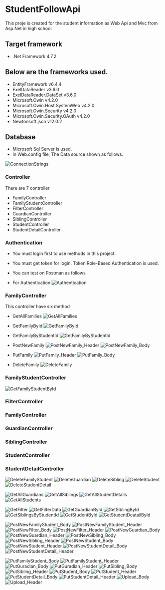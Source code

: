 # StudentFollowApi
This proje is created for the student information as Web Api and Mvc from Asp.Net in high school 

## Target framework
* .Net Framework 4.7.2

## Below are the frameworks used.
* EntityFramework v6.4.4
* ExelDataReader  v3.6.0
* ExelDataReader.DataSet v3.6.0
* Microsoft.Owin v4.2.0
* Microsoft.Owin.Host.SystemWeb v4.2.0
* Microsoft.Owin.Security v4.2.0
* Microsoft.Owin.Security.OAuth v4.2.0
* Newtonsoft.json v12.0.2

## Database
* Microsoft Sql Server is used.
* In Web.config file, The Data source shown as follows. 

![ConnectionStrings](https://user-images.githubusercontent.com/20681737/158204964-8b247e22-52a6-477e-bf7c-45046e0ea1e4.JPG)

 ### Controller
There are 7 controller
* FamilyController
* FamilyStudentController 
* FilterController
* GuardianController
* SiblingController
* StudentController
* StudentDetailController

### Authentication
* You must login first to use methods in this project. 
* You must get token for login. Token Role-Based Authentication is used.
* You can test on Postman as follows

* For Authentication
![Authentication](https://user-images.githubusercontent.com/20681737/158187616-7abc9dab-16e9-4a58-9d65-21ab2edbe33b.JPG)

### FamilyController
This controller have six method
* GetAllFamilies
 ![GetAllFamilies](https://user-images.githubusercontent.com/20681737/158187483-49fda2cf-d565-4c12-99ee-a809a9ee5952.JPG)

* GetFamilyById
 ![GetFamilyById](https://user-images.githubusercontent.com/20681737/158187492-ffd26abf-93e6-40c0-89b0-9ac6feb89beb.JPG)

* GetFamilyByStudentId
 ![GetFamilyByStudentId](https://user-images.githubusercontent.com/20681737/158187493-50b1a7c7-6a25-48e8-a428-4a94a425ef0d.JPG)

* PostNewFamily
 ![PostNewFamily_Header](https://user-images.githubusercontent.com/20681737/158187528-ca445193-bfe5-4713-88f9-7c38b12a4c3c.JPG)
 ![PostNewFamily_Body](https://user-images.githubusercontent.com/20681737/158187519-6dcdddde-0377-43a4-a2af-0d88b5120452.JPG)

* PutFamily
  ![PutFamily_Header](https://user-images.githubusercontent.com/20681737/158187566-10cf2e72-324c-4a88-bf16-2b967bc45107.JPG)
  ![PutFamily_Body](https://user-images.githubusercontent.com/20681737/158187563-4df1ce04-b5b8-4674-96ea-de19e2ba69b2.JPG)

* DeleteFamily
  ![DeleteFamily](https://user-images.githubusercontent.com/20681737/158203505-faee2b6b-7724-46f5-bb8a-9f8d91b7bdf6.JPG)

### FamilyStudentController
![GetFamilyStudentById](https://user-images.githubusercontent.com/20681737/158187497-92568183-1656-4383-8574-e499b0952eb1.JPG)

### FilterController

### FamilyController

### GuardianController

### SiblingController

### StudentController

### StudentDetailController

![DeleteFamilyStudent](https://user-images.githubusercontent.com/20681737/158187468-462382f6-60eb-4366-84c6-b82f4b043150.JPG)
![DeleteGuardian](https://user-images.githubusercontent.com/20681737/158187473-acb96b55-5292-4b22-809a-67a8c6e83095.JPG)
![DeleteSibling](https://user-images.githubusercontent.com/20681737/158187476-98b3f3e7-c861-4094-94ce-8d28d21252cc.JPG)
![DeleteStudent](https://user-images.githubusercontent.com/20681737/158187478-6b1c13fd-66c0-4beb-9244-93486fd23ead.JPG)
![DeleteStudentDetail](https://user-images.githubusercontent.com/20681737/158187480-e86fb9cf-8637-4ad3-8bf4-589611b41117.JPG)

![GetAllGuardians](https://user-images.githubusercontent.com/20681737/158187486-91cf21bb-8b54-410b-90b3-c51dfaad207c.JPG)
![GetAllSiblings](https://user-images.githubusercontent.com/20681737/158187487-ecec141e-ad93-41d2-8bad-f36e6547b6f8.JPG)
![GetAllStudentDetails](https://user-images.githubusercontent.com/20681737/158187489-c35b018c-9e7b-4b8d-b16d-45c729b0bb3e.JPG)
![GetAllStudents](https://user-images.githubusercontent.com/20681737/158187491-66f500e9-e7e9-4a10-9408-99d14d891819.JPG)

![GetFilter](https://user-images.githubusercontent.com/20681737/158187500-3b38466c-a84c-4c13-ba3d-c9e8d67fb9e5.JPG)
![GetFilterData](https://user-images.githubusercontent.com/20681737/158187503-c0693a62-5bd0-47ca-9aec-68dec2cf6af0.JPG)
![GetGuardianById](https://user-images.githubusercontent.com/20681737/158187504-0ad0fbc7-3bc4-4e84-b2f2-ba3e03c6665d.JPG)
![GetSiblingById](https://user-images.githubusercontent.com/20681737/158187507-387e5e2a-a774-4326-9944-a95b314180e2.JPG)
![GetSiblingsByStudentId](https://user-images.githubusercontent.com/20681737/158187510-dad18093-c3ee-49cd-8c90-ff35cc97fc85.JPG)
![GetStudentById](https://user-images.githubusercontent.com/20681737/158187513-98cf6206-5f4c-4d65-8230-7f74d26bb1ac.JPG)
![GetStudentDeatailById](https://user-images.githubusercontent.com/20681737/158187516-d3ba5bdd-f6a6-468a-9eb9-f554df497e7e.JPG)

![PostNewFamilyStudent_Body](https://user-images.githubusercontent.com/20681737/158187531-aca51cec-e176-46d2-9e59-34b97e057b61.JPG)
![PostNewFamilyStudent_Header](https://user-images.githubusercontent.com/20681737/158187534-9fedf5f9-d162-410c-a613-67088f06a721.JPG)
![PostNewFilter_Body](https://user-images.githubusercontent.com/20681737/158187536-be8ea5b4-9808-4b01-8f74-428be9363fd6.JPG)
![PostNewFilter_Header](https://user-images.githubusercontent.com/20681737/158187540-ce7bf69c-8857-46d7-8323-3386fb00a529.JPG)
![PostNewGuardian_Body](https://user-images.githubusercontent.com/20681737/158187542-651088df-cda5-4e37-a68b-830c17e29947.JPG)
![PostNewGuardian_Header](https://user-images.githubusercontent.com/20681737/158187544-699a052a-3a56-4361-9d78-aa3ce2963211.JPG)
![PostNewSibling_Body](https://user-images.githubusercontent.com/20681737/158187546-6bc1bb28-d1d9-444e-a2bc-b97236e57241.JPG)
![PostNewSibling_Header](https://user-images.githubusercontent.com/20681737/158187549-3be55e03-b7f0-4420-b001-475da51d3c91.JPG)
![PostNewStudent_Body](https://user-images.githubusercontent.com/20681737/158187550-97e64154-0fcf-4dd9-8845-a5e5d9c21c76.JPG)
![PostNewStudent_Header](https://user-images.githubusercontent.com/20681737/158187553-4f695af7-b9a0-453e-9c67-2f0fd8b20ab4.JPG)
![PostNewStudentDetail_Body](https://user-images.githubusercontent.com/20681737/158187558-f8b9e277-efda-4015-939b-a316fe667618.JPG)
![PostNewStudentDetail_Header](https://user-images.githubusercontent.com/20681737/158187560-ba82963a-3235-45a2-a75d-96fcc7130562.JPG)

![PutFamilyStudent_Body](https://user-images.githubusercontent.com/20681737/158187570-7c08cd4e-09ea-4f24-bd98-fc7cf4be7595.JPG)
![PutFamilyStudent_Header](https://user-images.githubusercontent.com/20681737/158187573-300da34c-a543-4243-8867-6d7f8c95d745.JPG)
![PutGuradian_Body](https://user-images.githubusercontent.com/20681737/158187577-a68da589-0f4a-4c29-92b6-60db5f17120c.JPG)
![PutGuradian_Header](https://user-images.githubusercontent.com/20681737/158187581-e5f1c19c-97f5-4a48-82a2-7d8ff9077c40.JPG)
![PutSibling_Body](https://user-images.githubusercontent.com/20681737/158187582-cf2044a2-6374-49c9-b5c6-961e039d8f5b.JPG)
![PutSibling_Header](https://user-images.githubusercontent.com/20681737/158187586-224bea76-7ee6-4718-b04a-ef92e302f6d6.JPG)
![PutStudent_Body](https://user-images.githubusercontent.com/20681737/158187591-6b4e5296-54c1-400c-81fe-af02c04341cc.JPG)
![PutStudent_Header](https://user-images.githubusercontent.com/20681737/158187596-8c9831fc-be0d-4d15-ab04-c32ed9c7c19a.JPG)
![PutStudentDetail_Body](https://user-images.githubusercontent.com/20681737/158187603-f26359fa-19e3-4571-a6a4-5b7bf00c5021.JPG)
![PutStudentDetail_Header](https://user-images.githubusercontent.com/20681737/158187605-707c14c5-938f-4353-b85a-e7b0cba282ad.JPG)
![Upload_Body](https://user-images.githubusercontent.com/20681737/158187607-0a33652e-5ab2-48cf-a2d6-94cc1b8c65a9.JPG)
![Upload_Header](https://user-images.githubusercontent.com/20681737/158187610-d75ac24d-79e8-4597-ad0a-c97605f0d4e1.JPG)

